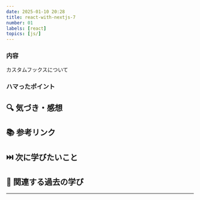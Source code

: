 ```yaml
---
date: 2025-01-10 20:28
title: react-with-nextjs-7
number: 01
labels: [react]
topics: [js/]
---
```


### 内容

カスタムフックスについて

### ハマったポイント

## 🔍 気づき・感想

## 📚 参考リンク

## ⏭️ 次に学びたいこと

## 📌 関連する過去の学び

---
